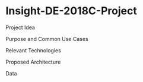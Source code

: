 # Insight-DE-2018C-Project

Project Idea

Purpose and Common Use Cases

Relevant Technologies

Proposed Architecture

Data
